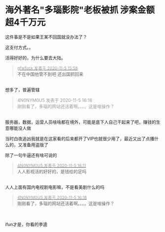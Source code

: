 # 海外著名&quot;多瑙影院&quot;老板被抓 涉案金额超4千万元


这件事是不是如果王某不回国就没办法了？

这支付方式。。<img id="aimg_Gx5sf" onclick="zoom(this, this.src, 0, 0, 0)" class="zoom" src="https://cdn.jsdelivr.net/gh/hishis/forum-master/public/images/patch.gif" onmouseover="img_onmouseoverfunc(this)" onload="thumbImg(this)" border="0" alt="" />

活得好好的，为什么要去大陆。

<div class="quote"><blockquote><font size="2"><a href="https://www.hostloc.com/forum.php?mod=redirect&amp;goto=findpost&amp;pid=9407087&amp;ptid=762826" target="_blank"><font color="#999999">gfwfuck 发表于 2020-11-5 15:58</font></a></font><br />
不在中国他管不到吧 还出国抓回来</blockquote></div><br />
想多了，普遍管辖

<div class="quote"><blockquote><font color="#999999">4N0NYM0U5 发表于 2020-11-5 16:18</font><br />
<font color="#999999">刚刚看了，多瑙的网站还活着啊。。。。这是啥操作？</font></blockquote></div><br />
服务器，数据，运营人员啥啥都在境外，可能是底下人自己干起来了吧，赚钱的生意哪能没人做

当时白夜追凶我就是在这家看的后来都开了VIP也就很少用了，最近又出了点播什么的，又准备用盗版了

除了一句牛逼还有啥可说的<img id="aimg_K0VZ6" onclick="zoom(this, this.src, 0, 0, 0)" class="zoom" src="https://cdn.jsdelivr.net/gh/hishis/forum-master/public/images/patch.gif" onmouseover="img_onmouseoverfunc(this)" onload="thumbImg(this)" border="0" alt="" />

<div class="quote"><blockquote><font size="2"><a href="https://www.hostloc.com/forum.php?mod=redirect&amp;goto=findpost&amp;pid=9407157&amp;ptid=762826" target="_blank"><font color="#999999">4N0NYM0U5 发表于 2020-11-5 16:11</font></a></font><br />
人人影视活的好好的，是钱给的足吗</blockquote></div><br />
人人上面有国内电视剧电影嘛，不是看美剧什么的吗

<div class="quote"><blockquote><font size="2"><a href="https://www.hostloc.com/forum.php?mod=redirect&amp;goto=findpost&amp;pid=9407205&amp;ptid=762826" target="_blank"><font color="#999999">4N0NYM0U5 发表于 2020-11-5 16:18</font></a></font><br />
刚刚看了，多瑙的网站还活着啊。。。。这是啥操作？</blockquote></div><br />
<br />
ifun才是，你看的李逵
